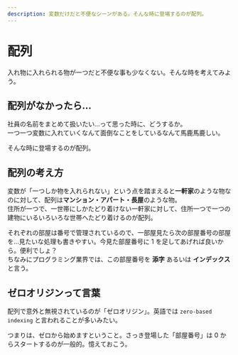 ```yaml
---
description: 変数だけだと不便なシーンがある。そんな時に登場するのが配列。
---
```


# 配列

入れ物に入れられる物が一つだと不便な事も少なくない。そんな時を考えてみよう。

## 配列がなかったら...

社員の名前をまとめて扱いたい...って思った時に、どうするか。  
一つ一つ変数に入れていくなんて面倒なことをしているなんて馬鹿馬鹿しい。

そんな時に登場するのが配列。

## 配列の考え方

変数が「一つしか物を入れられない」という点を踏まえると**一軒家**のような物なのに対して、配列は**マンション・アパート・長屋**のような物。  
住所が一つで、一世帯にしかたどり着けない一軒家に対して、住所一つで一つの建物にいるいろいろな世帯へたどり着けるのが配列。

それぞれの部屋は番号で管理されているので、一部屋見たら次の部屋番号の部屋を...見たいな処理も書きやすい。今見た部屋番号に 1 を足してあげれば良いから。便利でしょ？  
ちなみにプログラミング業界では、この部屋番号を **添字** あるいは **インデックス** と言う。

## ゼロオリジンって言葉

配列で意外と無視されているのが「ゼロオリジン」。英語では `zero-based indexing` と言われることが多いみたい。

つまりは、ゼロから始めますということ。さっき登場した「部屋番号」は 0 からスタートするのが一般的。憶えておこう。
